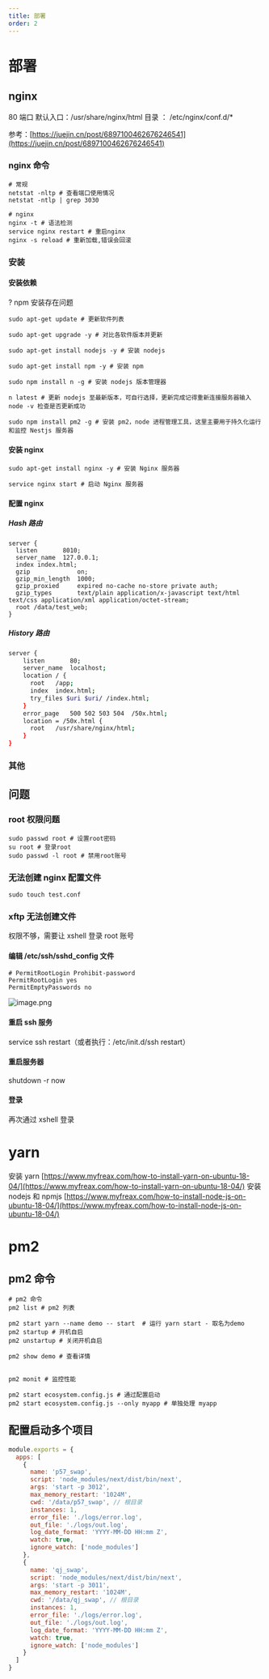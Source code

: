 ```yaml
---
title: 部署
order: 2
---
```




# 部署

## nginx

80 端口 默认入口：/usr/share/nginx/html
目录 ： /etc/nginx/conf.d/\*

参考：[https://juejin.cn/post/6897100462676246541](https://juejin.cn/post/6897100462676246541)

### nginx 命令

```shell
# 常规
netstat -nltp # 查看端口使用情况
netstat -ntlp | grep 3030

# nginx
nginx -t # 语法检测
service nginx restart # 重启nginx
nginx -s reload # 重新加载,错误会回滚
```

### 安装

#### 安装依赖

? npm 安装存在问题

```shell
sudo apt-get update # 更新软件列表

sudo apt-get upgrade -y # 对比各软件版本并更新

sudo apt-get install nodejs -y # 安装 nodejs

sudo apt-get install npm -y # 安装 npm

sudo npm install n -g # 安装 nodejs 版本管理器

n latest # 更新 nodejs 至最新版本，可自行选择，更新完成记得重新连接服务器输入 node -v 检查是否更新成功

sudo npm install pm2 -g # 安装 pm2，node 进程管理工具，这里主要用于持久化运行和监控 Nestjs 服务器
```

#### 安装 nginx

```shell
sudo apt-get install nginx -y # 安装 Nginx 服务器

service nginx start # 启动 Nginx 服务器
```

#### 配置 nginx

##### Hash 路由

```nginx
server {
  listen       8010;
  server_name  127.0.0.1;
  index index.html;
  gzip             on;
  gzip_min_length  1000;
  gzip_proxied     expired no-cache no-store private auth;
  gzip_types       text/plain application/x-javascript text/html text/css application/xml application/octet-stream;
  root /data/test_web;
}
```

##### History 路由

```bash
server {
    listen       80;
    server_name  localhost;
    location / {
      root   /app;
      index  index.html;
      try_files $uri $uri/ /index.html;
    }
    error_page   500 502 503 504  /50x.html;
    location = /50x.html {
      root   /usr/share/nginx/html;
    }
}
```

### 其他

## 问题

### root 权限问题

```shell
sudo passwd root # 设置root密码
su root # 登录root
sudo passwd -l root # 禁用root账号
```

### 无法创建 nginx 配置文件

```shell
sudo touch test.conf
```

### xftp 无法创建文件

权限不够，需要让 xshell 登录 root 账号

#### 编辑 /etc/ssh/sshd_config 文件

```shell
# PermitRootLogin Prohibit-password
PermitRootLogin yes
PermitEmptyPasswords no
```

![image.png](https://cdn.nlark.com/yuque/0/2022/png/2621802/1648799235046-04a87216-9235-4c96-9d6c-00393e764eaf.png#clientId=u9add4163-c643-4&crop=0&crop=0&crop=1&crop=1&from=paste&height=562&id=u43d35d92&margin=%5Bobject%20Object%5D&name=image.png&originHeight=562&originWidth=507&originalType=binary&ratio=1&rotation=0&showTitle=false&size=30805&status=done&style=none&taskId=ub242ca68-bd1f-43a0-85fa-76bfe386858&title=&width=507)

#### 重启 ssh 服务

service ssh restart（或者执行：/etc/init.d/ssh restart）

#### 重启服务器

shutdown -r now

#### 登录

再次通过 xshell 登录

# yarn

安装 yarn
[https://www.myfreax.com/how-to-install-yarn-on-ubuntu-18-04/](https://www.myfreax.com/how-to-install-yarn-on-ubuntu-18-04/)
安装 nodejs 和 npmjs
[https://www.myfreax.com/how-to-install-node-js-on-ubuntu-18-04/](https://www.myfreax.com/how-to-install-node-js-on-ubuntu-18-04/)

# pm2

## pm2 命令

```shell
# pm2 命令
pm2 list # pm2 列表

pm2 start yarn --name demo -- start  # 运行 yarn start - 取名为demo
pm2 startup # 开机自启
pm2 unstartup # 关闭开机自启

pm2 show demo # 查看详情


pm2 monit # 监控性能

pm2 start ecosystem.config.js # 通过配置启动
pm2 start ecosystem.config.js --only myapp # 单独处理 myapp
```

## 配置启动多个项目

```javascript
module.exports = {
  apps: [
    {
      name: 'p57_swap',
      script: 'node_modules/next/dist/bin/next',
      args: 'start -p 3012',
      max_memory_restart: '1024M',
      cwd: '/data/p57_swap', // 根目录
      instances: 1,
      error_file: './logs/error.log',
      out_file: './logs/out.log',
      log_date_format: 'YYYY-MM-DD HH:mm Z',
      watch: true,
      ignore_watch: ['node_modules']
    },
    {
      name: 'qj_swap',
      script: 'node_modules/next/dist/bin/next',
      args: 'start -p 3011',
      max_memory_restart: '1024M',
      cwd: '/data/qj_swap', // 根目录
      instances: 1,
      error_file: './logs/error.log',
      out_file: './logs/out.log',
      log_date_format: 'YYYY-MM-DD HH:mm Z',
      watch: true,
      ignore_watch: ['node_modules']
    }
  ]
}
```
